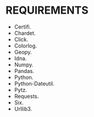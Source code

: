 # REQUIREMENTS

- Certifi.
- Chardet.
- Click.
- Colorlog.
- Geopy.
- Idna.
- Numpy.
- Pandas.
- Python.
- Python-Dateutil.
- Pytz.
- Requests.
- Six.
- Urllib3.